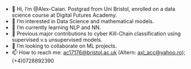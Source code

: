 - 👋 Hi, I’m @Alex-Caian. Postgrad from Uni Bristol, enrolled on a data science course at Digital Futures Academy. 
- 👀 I’m interested in Data Science and mathematical models.
- 🌱 I’m currently learning NLP and NN.
- :star2: Previous major contributions to cyber Kill-Chain classification using supervised v.s unsupervised models.
- 💞️ I’m looking to collaborate on ML projects.
- 📫 How to reach me: ac17176@bristol.ac.uk (Altern: axl_acc@yahoo.ro); (+4)0728892390

<!---
Alex-Caian/Alex-Caian is a ✨ special ✨ repository because its `README.md` (this file) appears on your GitHub profile.
You can click the Preview link to take a look at your changes.
--->
